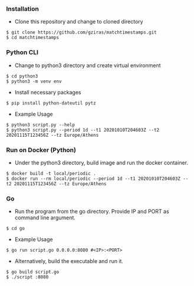 ### Installation

- Clone this repository and change to cloned directory
```
$ git clone https://github.com/gziras/matchtimestamps.git
$ cd matchtimestamps
```

### Python CLI
- Change to python3 directory and create virtual environment
```
$ cd python3
$ python3 -m venv env
```
- Install necessary packages
```
$ pip install python-dateutil pytz
```
- Example Usage
```
$ python3 script.py --help
$ python3 script.py --period 1d --t1 20201010T204603Z --t2 20201115T123456Z --tz Europe/Athens 
```


### Run on Docker (Python)

- Under the python3 directory, build image and run the docker container.
```
$ docker build -t local/periodic .
$ docker run --rm local/periodic --period 1d --t1 20201010T204603Z --t2 20201115T123456Z --tz Europe/Athens
```

### Go

- Run the program from the go directory. Provide IP and PORT as command line argument.
```
$ cd go
```
- Example Usage
```
$ go run script.go 0.0.0.0:8080 #<IP>:<PORT>
```
- Alternatively, build the executable and run it.
```
$ go build script.go
$ ./script :8080
```
 